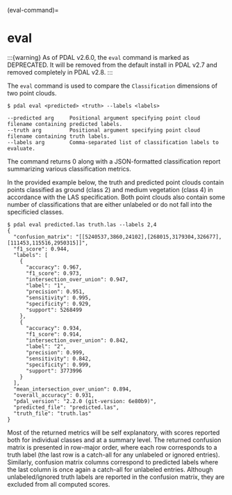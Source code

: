 (eval-command)=

# eval

:::{warning}
As of PDAL v2.6.0, the `eval` command is marked as DEPRECATED. It will
be removed from the default install in PDAL v2.7 and removed completely in
PDAL v2.8.
:::

The `eval` command is used to compare the `Classification` dimensions of two
point clouds.

```
$ pdal eval <predicted> <truth> --labels <labels>
```

```
--predicted arg     Positional argument specifying point cloud filename containing predicted labels.
--truth arg         Positional argument specifying point cloud filename containing truth labels.
--labels arg        Comma-separated list of classification labels to evaluate.
```

The command returns 0 along with a JSON-formatted classification report
summarizing various classification metrics.

In the provided example below, the truth and predicted point clouds contain
points classified as ground (class 2) and medium vegetation (class 4) in
accordance with the LAS specification. Both point clouds also contain some
number of classifications that are either unlabeled or do not fall into the
specificied classes.

```
$ pdal eval predicted.las truth.las --labels 2,4
{
  "confusion_matrix": "[[5240537,3860,24102],[268015,3179304,326677],[111453,115516,2950315]]",
  "f1_score": 0.944,
  "labels": [
    {
      "accuracy": 0.967,
      "f1_score": 0.973,
      "intersection_over_union": 0.947,
      "label": "1",
      "precision": 0.951,
      "sensitivity": 0.995,
      "specificity": 0.929,
      "support": 5268499
    },
    {
      "accuracy": 0.934,
      "f1_score": 0.914,
      "intersection_over_union": 0.842,
      "label": "2",
      "precision": 0.999,
      "sensitivity": 0.842,
      "specificity": 0.999,
      "support": 3773996
    }
  ],
  "mean_intersection_over_union": 0.894,
  "overall_accuracy": 0.931,
  "pdal_version": "2.2.0 (git-version: 6e80b9)",
  "predicted_file": "predicted.las",
  "truth_file": "truth.las"
}
```

Most of the returned metrics will be self explanatory, with scores reported
both for individual classes and at a summary level. The returned confusion
matrix is presented in row-major order, where each row corresponds to a truth
label (the last row is a catch-all for any unlabeled or ignored entries).
Similarly, confusion matrix columns correspond to predicted labels where the
last column is once again a catch-all for unlabeled entries. Although
unlabeled/ignored truth labels are reported in the confusion matrix, they are
excluded from all computed scores.
